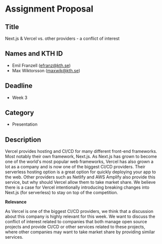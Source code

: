 # Assignment Proposal

## Title

Next.js & Vercel vs. other providers - a conflict of interest 

## Names and KTH ID

  - Emil Franzell (efranz@kth.se)
  - Max Wiktorsson (maxwik@kth.se)

## Deadline

- Week 3

## Category

- Presentation

## Description

Vercel provides hosting and CI/CD for many different front-end frameworks. Most notably their own framework, Next.js. As Next.js has grown to become one of the world's most popular web frameworks, Vercel has also grown a lot as a company and is now one of the biggest CI/CD providers. Their serverless hosting option is a great option for quickly deploying your app to the web. Other providers such as Netlify and AWS Amplify also provide this service, but why should Vercel allow them to take market share. We believe there is a case for Vercel intentionally introducing breaking changes into Next.js (for serverless) to stay on top of the competition.

**Relevance**

As Vercel is one of the biggest CI/CD providers, we think that a discussion about this company is highly relevant for this week. We want to discuss the conflict of interest related to companies that both manage open source projects and provide CI/CD or other services related to these projects, where other companies may want to take market share by providing similar services.